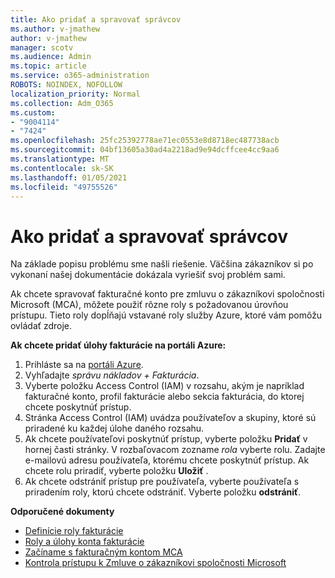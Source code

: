 ```yaml
---
title: Ako pridať a spravovať správcov
ms.author: v-jmathew
author: v-jmathew
manager: scotv
ms.audience: Admin
ms.topic: article
ms.service: o365-administration
ROBOTS: NOINDEX, NOFOLLOW
localization_priority: Normal
ms.collection: Adm_O365
ms.custom:
- "9004114"
- "7424"
ms.openlocfilehash: 25fc25392778ae71ec0553e8d8718ec487738acb
ms.sourcegitcommit: 04bf13605a30ad4a2218ad9e94dcffcee4cc9aa6
ms.translationtype: MT
ms.contentlocale: sk-SK
ms.lasthandoff: 01/05/2021
ms.locfileid: "49755526"
---
```

# <a name="how-to-add-and-manage-admins"></a>Ako pridať a spravovať správcov

Na základe popisu problému sme našli riešenie. Väčšina zákazníkov si po vykonaní našej dokumentácie dokázala vyriešiť svoj problém sami.

Ak chcete spravovať fakturačné konto pre zmluvu o zákazníkovi spoločnosti Microsoft (MCA), môžete použiť rôzne roly s požadovanou úrovňou prístupu. Tieto roly dopĺňajú vstavané roly služby Azure, ktoré vám pomôžu ovládať zdroje.

**Ak chcete pridať úlohy fakturácie na portáli Azure:**

1. Prihláste sa na [portáli Azure](https://portal.azure.com/).
2. Vyhľadajte *správu nákladov + Fakturácia*.
3. Vyberte položku Access Control (IAM) v rozsahu, akým je napríklad fakturačné konto, profil fakturácie alebo sekcia fakturácia, do ktorej chcete poskytnúť prístup.
4. Stránka Access Control (IAM) uvádza používateľov a skupiny, ktoré sú priradené ku každej úlohe daného rozsahu.
5. Ak chcete používateľovi poskytnúť prístup, vyberte položku **Pridať** v hornej časti stránky. V rozbaľovacom zozname *rola* vyberte rolu. Zadajte e-mailovú adresu používateľa, ktorému chcete poskytnúť prístup. Ak chcete rolu priradiť, vyberte položku **Uložiť** .
6. Ak chcete odstrániť prístup pre používateľa, vyberte používateľa s priradením roly, ktorú chcete odstrániť. Vyberte položku **odstrániť**.

**Odporučené dokumenty**

- [Definície roly fakturácie](https://docs.microsoft.com/azure/cost-management-billing/manage/understand-mca-roles)
- [Roly a úlohy konta fakturácie](https://docs.microsoft.com/azure/cost-management-billing/manage/understand-mca-roles#billing-account-roles-and-tasks)
- [Začíname s fakturačným kontom MCA](https://docs.microsoft.com/azure/cost-management-billing/understand/mca-overview)
- [Kontrola prístupu k Zmluve o zákazníkovi spoločnosti Microsoft](https://docs.microsoft.com/azure/cost-management-billing/manage/change-credit-card?WT.mc_id=Portal-Microsoft_Azure_Support%22%20%5Cl%20%22manage-credit-cards-for-a-microsoft-customer-agreement%22%20%5Ct%20%22_blank#check-the-type-of-your-account)

